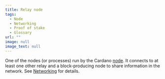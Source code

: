 ```yaml
---
title: Relay node
tags:
  - Node
  - Networking
  - Proof of stake
  - Glossary
url: ""
image: null
image_text: null
---
```


One of the nodes (or processes) run by the Cardano [node](https://www.essentialcardano.io/glossary/node). It connects to at least one other relay and a block-producing node to share information in the network. See [Networking](https://www.essentialcardano.io/glossary/networking) for details.
